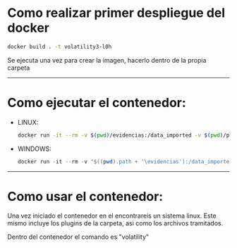 # Como realizar primer despliegue del docker 

``` bash
docker build . -t volatility3-l0h 
```


Se ejecuta una vez para crear la imagen, hacerlo dentro de la propia carpeta


_________________________________________________________________________________

# Como ejecutar el contenedor: 


* LINUX: 
    ``` bash
    docker run -it --rm -v $(pwd)/evidencias:/data_imported -v $(pwd)/plugins:/volatility/volatility/plugins volatility3-l0h 
    ```

* WINDOWS: 
    ``` powershell
    docker run -it --rm -v "$((pwd).path + '\evidencias'):/data_imported" -v "$((pwd).path + '\plugins'):/volatility/volatility3/plugins" volatility3-l0h
    ```

_________________________________________________________________________________

# Como usar el contenedor:

Una vez iniciado el contenedor en el encontrareis un sistema linux. Este mismo incluye los plugins de la carpeta, asi como los archivos tramitados.

Dentro del contenedor el comando es "volatility"
